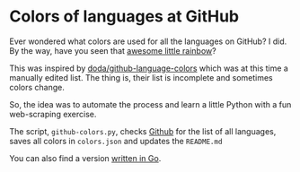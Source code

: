 # Colors of languages at GitHub

Ever wondered what colors are used for all the languages on GitHub? I did. By the way, have you seen that [awesome little rainbow](https://github.com/ozh/rainbow)?

This was inspired by [doda/github-language-colors](https://github.com/doda/github-language-colors) which was at this time a manually edited list. The thing is, their list is incomplete and sometimes colors change.

So, the idea was to automate the process and learn a little Python with a fun web-scraping exercise.

The script, `github-colors.py`, checks [Github](https://github.com/github/linguist/blob/master/lib/linguist/languages.yml) for the list of all languages, saves all colors in `colors.json` and updates the `README.md`

You can also find a version [written in Go](https://github.com/LeeReindeer/github-colors).
